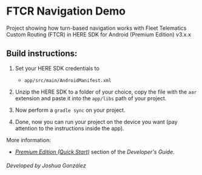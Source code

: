 # FTCR Navigation Demo

Project showing how turn-based navigation works with Fleet Telematics Custom Routing (FTCR) in HERE SDK for Android (Premium Edition) v3.x.x

Build instructions:
-------------------

1) Set your HERE SDK credentials to
    - `app/src/main/AndroidManifest.xml`

2) Unzip the HERE SDK to a folder of your choice, copy the file with the `aar` extension and paste it into the `app/libs` path of your project.
   
3) Now perform a `gradle sync` on your project.

4) Done, now you can run your project on the device you want (pay attention to the instructions inside the app).

More information:
- [_Premium Edition (Quick Start)_](https://developer.here.com/documentation/android-premium/dev_guide/topics/quick-start.html) section of the _Developer's Guide_.


###### Developed by Joshua González
